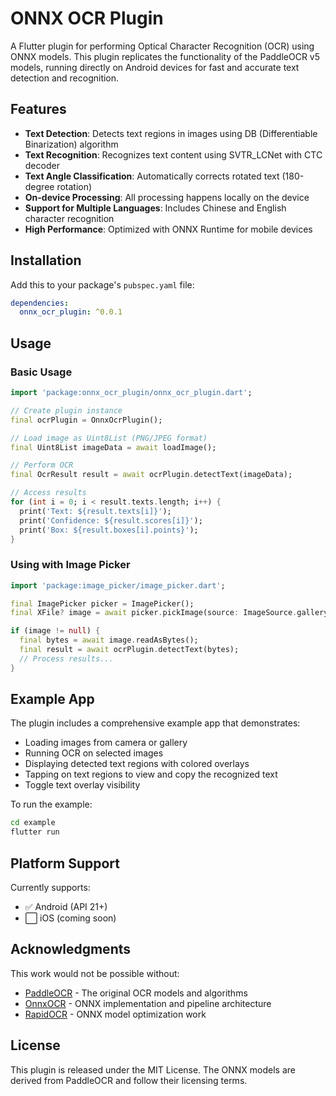 # ONNX OCR Plugin

A Flutter plugin for performing Optical Character Recognition (OCR) using ONNX models. This plugin replicates the functionality of the PaddleOCR v5 models, running directly on Android devices for fast and accurate text detection and recognition.

## Features

- **Text Detection**: Detects text regions in images using DB (Differentiable Binarization) algorithm
- **Text Recognition**: Recognizes text content using SVTR_LCNet with CTC decoder
- **Text Angle Classification**: Automatically corrects rotated text (180-degree rotation)
- **On-device Processing**: All processing happens locally on the device
- **Support for Multiple Languages**: Includes Chinese and English character recognition
- **High Performance**: Optimized with ONNX Runtime for mobile devices

## Installation

Add this to your package's `pubspec.yaml` file:

```yaml
dependencies:
  onnx_ocr_plugin: ^0.0.1
```

## Usage

### Basic Usage

```dart
import 'package:onnx_ocr_plugin/onnx_ocr_plugin.dart';

// Create plugin instance
final ocrPlugin = OnnxOcrPlugin();

// Load image as Uint8List (PNG/JPEG format)
final Uint8List imageData = await loadImage();

// Perform OCR
final OcrResult result = await ocrPlugin.detectText(imageData);

// Access results
for (int i = 0; i < result.texts.length; i++) {
  print('Text: ${result.texts[i]}');
  print('Confidence: ${result.scores[i]}');
  print('Box: ${result.boxes[i].points}');
}
```

### Using with Image Picker

```dart
import 'package:image_picker/image_picker.dart';

final ImagePicker picker = ImagePicker();
final XFile? image = await picker.pickImage(source: ImageSource.gallery);

if (image != null) {
  final bytes = await image.readAsBytes();
  final result = await ocrPlugin.detectText(bytes);
  // Process results...
}
```

## Example App

The plugin includes a comprehensive example app that demonstrates:

- Loading images from camera or gallery
- Running OCR on selected images
- Displaying detected text regions with colored overlays
- Tapping on text regions to view and copy the recognized text
- Toggle text overlay visibility

To run the example:

```bash
cd example
flutter run
```

## Platform Support

Currently supports:
- ✅ Android (API 21+)
- ⬜ iOS (coming soon)

## Acknowledgments

This work would not be possible without:
- [PaddleOCR](https://github.com/PaddlePaddle/PaddleOCR) - The original OCR models and algorithms
- [OnnxOCR](https://github.com/jingsongliujing/OnnxOCR) - ONNX implementation and pipeline architecture
- [RapidOCR](https://github.com/RapidAI/RapidOCR) - ONNX model optimization work

## License

This plugin is released under the MIT License. The ONNX models are derived from PaddleOCR and follow their licensing terms.

